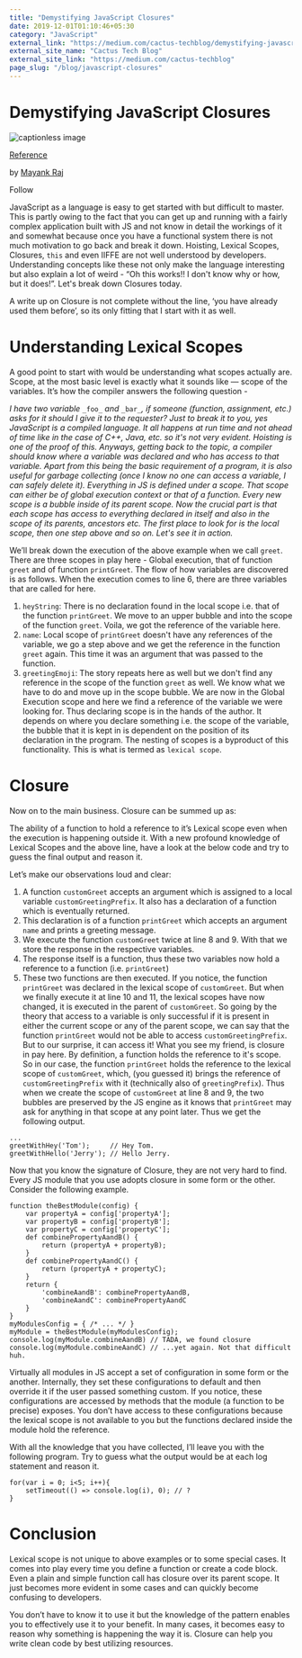 ```yaml
---
title: "Demystifying JavaScript Closures"
date: 2019-12-01T01:10:46+05:30
category: "JavaScript"
external_link: "https://medium.com/cactus-techblog/demystifying-javascript-closures-2628c807bf18"
external_site_name: "Cactus Tech Blog"
external_site_link: "https://medium.com/cactus-techblog"
page_slug: "/blog/javascript-closures"
---
```


Demystifying JavaScript Closures
================================

![captionless image](https://miro.medium.com/v2/resize:fit:4000/format:webp/1*3ahzyT4QAHsX_oVoTDv__w.jpeg)

[Reference](https://medium.com/cactus-techblog/demystifying-javascript-closures-2628c807bf18)

by [Mayank Raj](https://medium.com/@mayank9856?source=post_page---byline--2628c807bf18---------------------------------------)

Follow





JavaScript as a language is easy to get started with but difficult to master. This is partly owing to the fact that you can get up and running with a fairly complex application built with JS and not know in detail the workings of it and somewhat because once you have a functional system there is not much motivation to go back and break it down. Hoisting, Lexical Scopes, Closures, `this` and even IIFFE are not well understood by developers. Understanding concepts like these not only make the language interesting but also explain a lot of weird - “Oh this works!! I don't know why or how, but it does!”. Let's break down Closures today.

A write up on Closure is not complete without the line, ‘you have already used them before’, so its only fitting that I start with it as well.

Understanding Lexical Scopes
============================

A good point to start with would be understanding what scopes actually are. Scope, at the most basic level is exactly what it sounds like — scope of the variables. It’s how the compiler answers the following question -

_I have two variable_ `_foo_` _and_ `_bar_`_, if someone (function, assignment, etc.) asks for it should I give it to the requester? Just to break it to you, yes JavaScript is a compiled language. It all happens at run time and not ahead of time like in the case of C++, Java, etc. so it's not very evident. Hoisting is one of the proof of this. Anyways, getting back to the topic, a compiler should know where a variable was declared and who has access to that variable. Apart from this being the basic requirement of a program, it is also useful for garbage collecting (once I know no one can access a variable, I can safely delete it). Everything in JS is defined under a scope. That scope can either be of global execution context or that of a function. Every new scope is a bubble inside of its parent scope. Now the crucial part is that each scope has access to everything declared in itself and also in the scope of its parents, ancestors etc. The first place to look for is the local scope, then one step above and so on. Let's see it in action._

We’ll break down the execution of the above example when we call `greet`. There are three scopes in play here - Global execution, that of function `greet` and of function `printGreet`. The flow of how variables are discovered is as follows. When the execution comes to line 6, there are three variables that are called for here.

1.  `heyString`: There is no declaration found in the local scope i.e. that of the function `printGreet`. We move to an upper bubble and into the scope of the function `greet`. Voila, we got the reference of the variable here.
2.  `name`: Local scope of `printGreet` doesn't have any references of the variable, we go a step above and we get the reference in the function `greet` again. This time it was an argument that was passed to the function.
3.  `greetingEmoji`: The story repeats here as well but we don't find any reference in the scope of the function `greet` as well. We know what we have to do and move up in the scope bubble. We are now in the Global Execution scope and here we find a reference of the variable we were looking for. Thus declaring scope is in the hands of the author. It depends on where you declare something i.e. the scope of the variable, the bubble that it is kept in is dependent on the position of its declaration in the program. The nesting of scopes is a byproduct of this functionality. This is what is termed as `lexical scope`.

Closure
=======

Now on to the main business. Closure can be summed up as:

The ability of a function to hold a reference to it’s Lexical scope even when the execution is happening outside it. With a new profound knowledge of Lexical Scopes and the above line, have a look at the below code and try to guess the final output and reason it.

Let’s make our observations loud and clear:

1.  A function `customGreet` accepts an argument which is assigned to a local variable `customGreetingPrefix`. It also has a declaration of a function which is eventually returned.
2.  This declaration is of a function `printGreet` which accepts an argument `name` and prints a greeting message.
3.  We execute the function `customGreet` twice at line 8 and 9. With that we store the response in the respective variables.
4.  The response itself is a function, thus these two variables now hold a reference to a function (i.e. `printGreet`)
5.  These two functions are then executed. If you notice, the function `printGreet` was declared in the lexical scope of `customGreet`. But when we finally execute it at line 10 and 11, the lexical scopes have now changed, it is executed in the parent of `customGreet`. So going by the theory that access to a variable is only successful if it is present in either the current scope or any of the parent scope, we can say that the function `printGreet` would not be able to access `customGreetingPrefix`. But to our surprise, it can access it! What you see my friend, is closure in pay here. By definition, a function holds the reference to it's scope. So in our case, the function `printGreet` holds the reference to the lexical scope of `customGreet`, which, (you guessed it) brings the reference of `customGreetingPrefix` with it (technically also of `greetingPrefix`). Thus when we create the scope of `customGreet` at line 8 and 9, the two bubbles are preserved by the JS engine as it knows that `printGreet` may ask for anything in that scope at any point later. Thus we get the following output.

```
...
greetWithHey('Tom');     // Hey Tom.
greetWithHello('Jerry'); // Hello Jerry.
```

Now that you know the signature of Closure, they are not very hard to find. Every JS module that you use adopts closure in some form or the other. Consider the following example.

```
function theBestModule(config) {
    var propertyA = config['propertyA'];
    var propertyB = config['propertyB'];
    var propertyC = config['propertyC'];
    def combinePropertyAandB() {
        return (propertyA + propertyB);
    }
    def combinePropertyAandC() {
        return (propertyA + propertyC);
    }
    return {
        'combineAandB': combinePropertyAandB,
        'combineAandC': combinePropertyAandC
    }
}
myModulesConfig = { /* ... */ }
myModule = theBestModule(myModulesConfig);
console.log(myModule.combineAandB) // TADA, we found closure
console.log(myModule.combineAandC) // ...yet again. Not that difficult huh.
```

Virtually all modules in JS accept a set of configuration in some form or the another. Internally, they set these configurations to default and then override it if the user passed something custom. If you notice, these configurations are accessed by methods that the module (a function to be precise) exposes. You don’t have access to these configurations because the lexical scope is not available to you but the functions declared inside the module hold the reference.

With all the knowledge that you have collected, I’ll leave you with the following program. Try to guess what the output would be at each log statement and reason it.

```
for(var i = 0; i<5; i++){
    setTimeout(() => console.log(i), 0); // ?
}
```

Conclusion
==========

Lexical scope is not unique to above examples or to some special cases. It comes into play every time you define a function or create a code block. Even a plain and simple function call has closure over its parent scope. It just becomes more evident in some cases and can quickly become confusing to developers.

You don’t have to know it to use it but the knowledge of the pattern enables you to effectively use it to your benefit. In many cases, it becomes easy to reason why something is happening the way it is. Closure can help you write clean code by best utilizing resources.